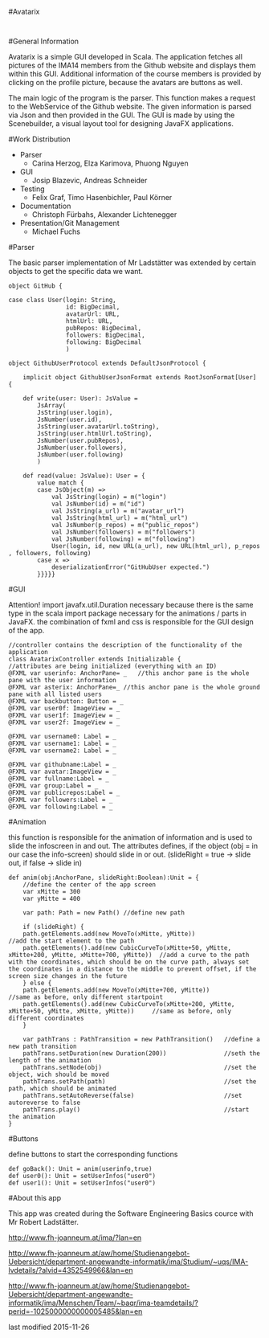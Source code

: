 #Avatarix

![<fhLogo>](<https://www.fh-joanneum.at/custom/images/logo_1001.png>)

![<fhIma>](<http://www.fh-joanneum.at/global/show_picture.asp?id=aaaaaaaaaajahgt>)

#General Information

Avatarix is a simple GUI developed in Scala. The application fetches all pictures of the IMA14 members from the Github website and displays them within this GUI. Additional information of the course members is provided by clicking on the profile picture, because the avatars are buttons as well.

The main logic of the program is the parser. This function makes a request to the WebService of the Github website. The given information is parsed via Json and then provided in the GUI. The GUI is made by using the Scenebuilder, a visual layout tool for designing JavaFX applications.

#Work Distribution

- Parser
	- Carina Herzog, Elza Karimova, Phuong Nguyen
- GUI
	- Josip Blazevic, Andreas Schneider
- Testing
	- Felix Graf, Timo Hasenbichler, Paul Körner
- Documentation
	- Christoph Fürbahs, Alexander Lichtenegger
- Presentation/Git Management
	- Michael Fuchs

#Parser

The basic parser implementation of Mr Ladstätter was extended by certain objects to get the specific data we want.
    
    object GitHub {
    
    case class User(login: String,
                    id: BigDecimal,
                    avatarUrl: URL,
                    htmlUrl: URL,
                    pubRepos: BigDecimal,
                    followers: BigDecimal,
                    following: BigDecimal
                    )
    
    object GithubUserProtocol extends DefaultJsonProtocol {
    
        implicit object GithubUserJsonFormat extends RootJsonFormat[User] {
        
        def write(user: User): JsValue =
            JsArray(
            JsString(user.login),
            JsNumber(user.id),
            JsString(user.avatarUrl.toString),
            JsString(user.htmlUrl.toString),
            JsNumber(user.pubRepos),
            JsNumber(user.followers),
            JsNumber(user.following)
            )
    
        def read(value: JsValue): User = {
            value match {
            case JsObject(m) =>
                val JsString(login) = m("login")
                val JsNumber(id) = m("id")
                val JsString(a_url) = m("avatar_url")
                val JsString(html_url) = m("html_url")
                val JsNumber(p_repos) = m("public_repos")
                val JsNumber(followers) = m("followers")
                val JsNumber(following) = m("following")
                User(login, id, new URL(a_url), new URL(html_url), p_repos , followers, following)
            case x =>
                deserializationError("GitHubUser expected.")
            }}}}}

#GUI

Attention!
import javafx.util.Duration necessary because there is the same type in the scala import package
necessary for the animations / parts in JavaFX.
the combination of fxml and css is responsible for the GUI design of the app.

    //controller contains the description of the functionality of the application
    class AvatarixController extends Initializable {
    //attributes are being initialized (everything with an ID)
    @FXML var userinfo: AnchorPane= _	//this anchor pane is the whole pane with the user information
    @FXML var asterix: AnchorPane=_	//this anchor pane is the whole ground pane with all listed users 
    @FXML var backbutton: Button = _
    @FXML var user0f: ImageView = _
    @FXML var user1f: ImageView = _
    @FXML var user2f: ImageView = _

    @FXML var username0: Label = _
    @FXML var username1: Label = _
    @FXML var username2: Label = _
    
    @FXML var githubname:Label = _
    @FXML var avatar:ImageView = _
    @FXML var fullname:Label = _
    @FXML var group:Label = _
    @FXML var publicrepos:Label = _
    @FXML var followers:Label = _
    @FXML var following:Label = _

#Animation

this function is responsible for the animation of information and is used to slide the infoscreen in and out.
The attributes defines, if the object (obj = in our case the info-screen) should slide in or out. (slideRight = true -> slide out, if false -> slide in)

    def anim(obj:AnchorPane, slideRight:Boolean):Unit = {
        //define the center of the app screen
        var xMitte = 300 
        var yMitte = 400
        
        var path: Path = new Path() //define new path
    
        if (slideRight) {
        path.getElements.add(new MoveTo(xMitte, yMitte))		        //add the start element to the path
        path.getElements().add(new CubicCurveTo(xMitte+50, yMitte, xMitte+200, yMitte, xMitte+700, yMitte))  //add a curve to the path with the coordinates, which should be on the curve path, always set the coordinates in a distance to the middle to prevent offset, if the screen size changes in the future
        } else {
        path.getElements.add(new MoveTo(xMitte+700, yMitte))			//same as before, only different startpoint
        path.getElements().add(new CubicCurveTo(xMitte+200, yMitte, xMitte+50, yMitte, xMitte, yMitte))		//same as before, only different coordinates
        }
    
        var pathTrans : PathTransition = new PathTransition()	//define a new path transition
        pathTrans.setDuration(new Duration(200))				//seth the length of the animation 
        pathTrans.setNode(obj)									//set the object, wich should be moved
        pathTrans.setPath(path)									//set the path, which should be animated
        pathTrans.setAutoReverse(false)							//set autoreverse to false
        pathTrans.play()										//start the animation
    }

#Buttons

define buttons to start the corresponding functions

    def goBack(): Unit = anim(userinfo,true)
    def user0(): Unit = setUserInfos("user0")
    def user1(): Unit = setUserInfos("user0")

#About this app

This app was created during the Software Engineering Basics cource with Mr Robert Ladstätter.

http://www.fh-joanneum.at/ima/?lan=en

http://www.fh-joanneum.at/aw/home/Studienangebot-Uebersicht/department-angewandte-informatik/ima/Studium/~uqs/IMA-lvdetails/?alvid=4352549966&lan=en

http://www.fh-joanneum.at/aw/home/Studienangebot-Uebersicht/department-angewandte-informatik/ima/Menschen/Team/~baqr/ima-teamdetails/?perid=-1025000000000005485&lan=en

last modified 2015-11-26